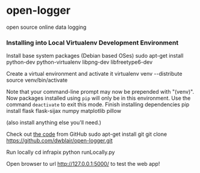 open-logger
===========

open source online data logging 

### Installing into Local Virtualenv Development Environment
Install base system packages (Debian based OSes)
    sudo apt-get install python-dev python-virtualenv libpng-dev libfreetype6-dev

Create a virtual environment and activate it
    virtualenv venv --distribute
    source venv/bin/activate

Note that your command-line prompt may now be prepended with "(venv)".  Now packages installed using `pip` will only be in this environment.  Use the command `deactivate` to exit this mode.
Finish installing dependencies
    pip install flask flask-sijax numpy matplotlib pillow

(also install anything else you'll need.)

Check out [the code](https://github.com/dwblair/open-logger.git) from GitHub
    sudo apt-get install git
    git clone https://github.com/dwblair/open-logger.git

Run locally
    cd infrapix
    python runLocally.py

Open browser to url http://127.0.0.1:5000/ to test the web app!

